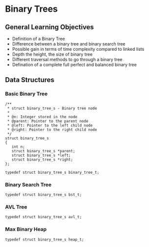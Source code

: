 # Binary Trees

## General Learning Objectives

* Definition of a Binary Tree
* Difference between a  binary tree and binary search tree
* Possible  gain in terms of time complexity compared to linked lists
* Depth the height, the size of binary tree
* Different traversal methods to go through a binary tree
* Defination of a complete full perfect and balanced binary tree


## Data Structures
### Basic Binary Tree

```
/**
 * struct binary_tree_s - Binary tree node
 *
 * @n: Integer stored in the node
 * @parent: Pointer to the parent node
 * @left: Pointer to the left child node
 * @right: Pointer to the right child node
 */
struct binary_tree_s
{
   int n;
   struct binary_tree_s *parent;
   struct binary_tree_s *left;
   struct binary_tree_s *right;
};

typedef struct binary_tree_s binary_tree_t;

```
### Binary Search Tree
```typedef struct binary_tree_s bst_t;```

### AVL Tree
```typedef struct binary_tree_s avl_t;```

### Max Binary Heap
```typedef struct binary_tree_s heap_t;```
